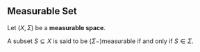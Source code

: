 ## Measurable Set

Let $(X, \Sigma)$ be a **measurable space**.

A subset $S \subseteq X$ is said to be $(\Sigma-)$measurable if and only if $S \in \Sigma$.